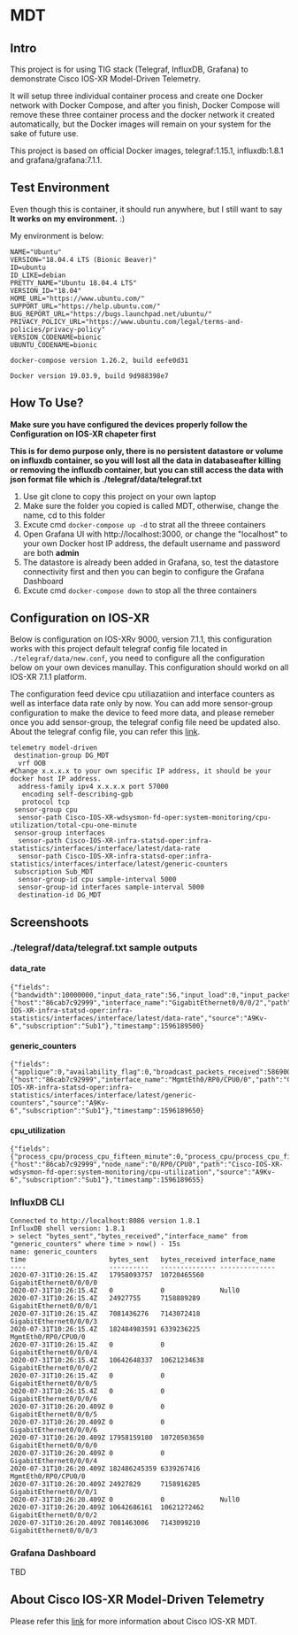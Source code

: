 # MDT

## Intro

This project is for using TIG stack (Telegraf, InfluxDB, Grafana) to demonstrate Cisco IOS-XR Model-Driven Telemetry.

It will setup three individual container process and create one Docker network with Docker Compose, and after you finish, Docker Compose will remove these three container process and the docker network it created automatically, but the Docker images will remain on your system for the sake of future use.

This project is based on official Docker images, telegraf:1.15.1,  influxdb:1.8.1 and grafana/grafana:7.1.1.

## Test Environment

Even though this is container, it should run anywhere, but I still want to say **It works on my environment.** :)

My environment is below:

```
NAME="Ubuntu"
VERSION="18.04.4 LTS (Bionic Beaver)"
ID=ubuntu
ID_LIKE=debian
PRETTY_NAME="Ubuntu 18.04.4 LTS"
VERSION_ID="18.04"
HOME_URL="https://www.ubuntu.com/"
SUPPORT_URL="https://help.ubuntu.com/"
BUG_REPORT_URL="https://bugs.launchpad.net/ubuntu/"
PRIVACY_POLICY_URL="https://www.ubuntu.com/legal/terms-and-policies/privacy-policy"
VERSION_CODENAME=bionic
UBUNTU_CODENAME=bionic

docker-compose version 1.26.2, build eefe0d31

Docker version 19.03.9, build 9d988398e7
```

## How To Use?

**Make sure you have configured the devices properly follow the Configuration on IOS-XR chapeter first**

**This is for demo purpose only, there is no persistent datastore or volume on influxdb container, so you will lost all the data in databaseafter killing or removing the influxdb container, but you can still access the data with json format file which is ./telegraf/data/telegraf.txt**

1. Use git clone to copy this project on your own laptop
2. Make sure the folder you copied is called MDT, otherwise, change the name, cd to this folder
3. Excute cmd `docker-compose up -d` to strat all the threee containers
4. Open Grafana UI with  http://localhost:3000, or change the "localhost" to your own Docker host IP address, the default username and password are both **admin**
5. The datastore is already been added in Grafana, so, test the datastore connectivity first and then you can begin to configure the Grafana Dashboard
6. Excute cmd `docker-compose down` to stop all the three containers

## Configuration on IOS-XR

Below is configuration on IOS-XRv 9000, version 7.1.1, this configuration works with this project default telegraf config file located in `./telegraf/data/new.conf`, you need to configure all the configuration below on your own devices manullay. This configuration should workd on all IOS-XR 7.1.1 platform.

The configuration feed device cpu utiliazatiion and interface counters as well as interface data rate only by now. You can add more sensor-group configuration to make the device to feed more data, and please remeber once you add sensor-group, the telegraf config file need be updated also. About the telegraf config file, you can refer this [link](https://github.com/influxdata/telegraf/tree/master/plugins/inputs/cisco_telemetry_mdt).

```
telemetry model-driven
 destination-group DG_MDT
  vrf OOB
#Change x.x.x.x to your own specific IP address, it should be your docker host IP address.
  address-family ipv4 x.x.x.x port 57000  
   encoding self-describing-gpb
   protocol tcp
 sensor-group cpu
  sensor-path Cisco-IOS-XR-wdsysmon-fd-oper:system-monitoring/cpu-utilization/total-cpu-one-minute
 sensor-group interfaces
  sensor-path Cisco-IOS-XR-infra-statsd-oper:infra-statistics/interfaces/interface/latest/data-rate
  sensor-path Cisco-IOS-XR-infra-statsd-oper:infra-statistics/interfaces/interface/latest/generic-counters
 subscription Sub_MDT
  sensor-group-id cpu sample-interval 5000
  sensor-group-id interfaces sample-interval 5000
  destination-id DG_MDT
```

## Screenshoots

### ./telegraf/data/telegraf.txt sample outputs

#### data_rate

```
{"fields":{"bandwidth":10000000,"input_data_rate":56,"input_load":0,"input_packet_rate":9,"load_interval":9,"output_data_rate":56,"output_load":0,"output_packet_rate":9,"peak_input_data_rate":0,"peak_input_packet_rate":0,"peak_output_data_rate":0,"peak_output_packet_rate":0,"reliability":255},"name":"data_rate","tags":{"host":"86cab7c92999","interface_name":"GigabitEthernet0/0/0/2","path":"Cisco-IOS-XR-infra-statsd-oper:infra-statistics/interfaces/interface/latest/data-rate","source":"A9Kv-6","subscription":"Sub1"},"timestamp":1596189500}
```

#### generic_counters

```
{"fields":{"applique":0,"availability_flag":0,"broadcast_packets_received":58690043,"broadcast_packets_sent":0,"bytes_received":6330562129,"bytes_sent":182100399403,"carrier_transitions":3,"crc_errors":0,"framing_errors_received":0,"giant_packets_received":0,"input_aborts":0,"input_drops":0,"input_errors":0,"input_ignored_packets":0,"input_overruns":0,"input_queue_drops":0,"last_data_time":1596189650,"last_discontinuity_time":1594109585,"multicast_packets_received":0,"multicast_packets_sent":0,"output_buffer_failures":0,"output_buffers_swapped_out":0,"output_drops":0,"output_errors":0,"output_queue_drops":0,"output_underruns":0,"packets_received":102551903,"packets_sent":121667060,"parity_packets_received":0,"resets":0,"runt_packets_received":0,"seconds_since_last_clear_counters":0,"seconds_since_packet_received":0,"seconds_since_packet_sent":0,"throttled_packets_received":0,"unknown_protocol_packets_received":0},"name":"generic_counters","tags":{"host":"86cab7c92999","interface_name":"MgmtEth0/RP0/CPU0/0","path":"Cisco-IOS-XR-infra-statsd-oper:infra-statistics/interfaces/interface/latest/generic-counters","source":"A9Kv-6","subscription":"Sub1"},"timestamp":1596189650}
```

#### cpu_utilization

```
{"fields":{"process_cpu/process_cpu_fifteen_minute":0,"process_cpu/process_cpu_five_minute":0,"process_cpu/process_cpu_one_minute":0,"process_cpu/process_id":24451,"process_cpu/process_name":"exec","process_cpu/thread_cpu/process_cpu_fifteen_minute":0,"process_cpu/thread_cpu/process_cpu_five_minute":0,"process_cpu/thread_cpu/process_cpu_one_minute":0,"process_cpu/thread_cpu/thread_id":24465,"process_cpu/thread_cpu/thread_name":"evm_signal_thre","total_cpu_fifteen_minute":1,"total_cpu_five_minute":2,"total_cpu_one_minute":2},"name":"cpu_utilization","tags":{"host":"86cab7c92999","node_name":"0/RP0/CPU0","path":"Cisco-IOS-XR-wdsysmon-fd-oper:system-monitoring/cpu-utilization","source":"A9Kv-6","subscription":"Sub1"},"timestamp":1596189655}
```

### InfluxDB CLI

```
Connected to http://localhost:8086 version 1.8.1
InfluxDB shell version: 1.8.1
> select "bytes_sent","bytes_received","interface_name" from "generic_counters" where time > now() - 15s
name: generic_counters
time                     bytes_sent   bytes_received interface_name
----                     ----------   -------------- --------------
2020-07-31T10:26:15.4Z   17958093757  10720465560    GigabitEthernet0/0/0/0
2020-07-31T10:26:15.4Z   0            0              Null0
2020-07-31T10:26:15.4Z   24927755     7158889289     GigabitEthernet0/0/0/1
2020-07-31T10:26:15.4Z   7081436276   7143072418     GigabitEthernet0/0/0/3
2020-07-31T10:26:15.4Z   182484983591 6339236225     MgmtEth0/RP0/CPU0/0
2020-07-31T10:26:15.4Z   0            0              GigabitEthernet0/0/0/4
2020-07-31T10:26:15.4Z   10642648337  10621234638    GigabitEthernet0/0/0/2
2020-07-31T10:26:15.4Z   0            0              GigabitEthernet0/0/0/5
2020-07-31T10:26:15.4Z   0            0              GigabitEthernet0/0/0/6
2020-07-31T10:26:20.409Z 0            0              GigabitEthernet0/0/0/5
2020-07-31T10:26:20.409Z 0            0              GigabitEthernet0/0/0/6
2020-07-31T10:26:20.409Z 17958159180  10720503650    GigabitEthernet0/0/0/0
2020-07-31T10:26:20.409Z 0            0              GigabitEthernet0/0/0/4
2020-07-31T10:26:20.409Z 182486245359 6339267416     MgmtEth0/RP0/CPU0/0
2020-07-31T10:26:20.409Z 24927829     7158916285     GigabitEthernet0/0/0/1
2020-07-31T10:26:20.409Z 0            0              Null0
2020-07-31T10:26:20.409Z 10642686161  10621272462    GigabitEthernet0/0/0/2
2020-07-31T10:26:20.409Z 7081463006   7143099210     GigabitEthernet0/0/0/3
```

### Grafana Dashboard

TBD

## About Cisco IOS-XR Model-Driven Telemetry

Please refer this [link](https://xrdocs.io/telemetry/) for more information about Cisco IOS-XR MDT.




